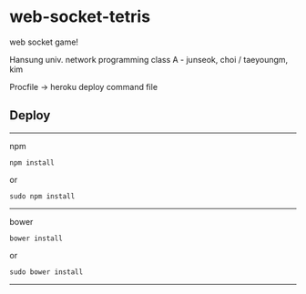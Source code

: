 # web-socket-tetris
web socket game!

Hansung univ. network programming class A - junseok, choi / taeyoungm, kim

Procfile -> heroku deploy command file
  
## Deploy
---
npm
~~~
npm install
~~~
or
~~~
sudo npm install
~~~
---
bower
~~~
bower install
~~~
or
~~~
sudo bower install
~~~
---